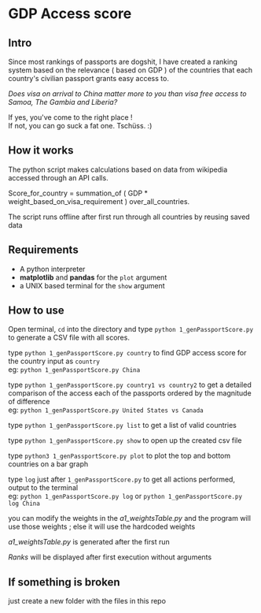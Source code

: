 # GDP Access score

## Intro

 Since most rankings of passports are dogshit, I have created a ranking system based on the relevance ( based on GDP ) of the countries that each country's civilian passport grants easy access to.

 *Does visa on arrival to China matter more to you than visa free access to Samoa, The Gambia and Liberia?*

 If yes, you've come to the right place !  
 If not, you can go suck a fat one. Tschüss. :)

## How it works

 The python script makes calculations based on data from wikipedia accessed through an API calls.

 Score_for_country = summation_of ( GDP * weight_based_on_visa_requirement ) over_all_countries.

 The script runs offline after first run through all countries by reusing saved data

## Requirements

* A python interpreter
* **matplotlib**  and  **pandas**  for the `plot` argument
* a UNIX based terminal for the `show` argument

## How to use

 Open terminal, `cd`  into the directory and type `python 1_genPassportScore.py` to generate a CSV file with all scores.

 type `python 1_genPassportScore.py country` to find GDP access score for the country input as `country`  
 eg: `python 1_genPassportScore.py China`

 type `python 1_genPassportScore.py country1 vs country2` to get a detailed comparison of the access each of the passports ordered by the magnitude of difference  
 eg: `python 1_genPassportScore.py United States vs Canada`

 type `python 1_genPassportScore.py list` to get a list of valid countries

 type `python 1_genPassportScore.py show` to open up the created csv file

 type `python3 1_genPassportScore.py plot` to plot the top and bottom  countries on a bar graph

 type `log` just after `1_genPassportScore.py` to get all actions performed, output to the terminal  
 eg: `python 1_genPassportScore.py log` or `python 1_genPassportScore.py log China`

 you can modify the weights in the *a1_weightsTable.py* and the program will use those weights ; else it will use the hardcoded weights

 *a1_weightsTable.py* is generated after the first run

 *Ranks* will be displayed after first execution without arguments

## If something is broken

 just create a new folder with the files in this repo
